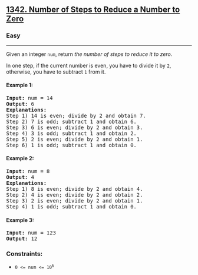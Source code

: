 ## [1342. Number of Steps to Reduce a Number to Zero](https://leetcode.com/problems/number-of-steps-to-reduce-a-number-to-zero/)
### Easy
<hr/>

Given an integer <code>num</code>, return <em>the number of steps to reduce it to zero</em>.
<br/>

In one step, if the current number is even, you have to divide it by <code>2</code>, otherwise, you have to subtract <code>1</code> from it.

#### Example 1:
<pre>
<strong>Input:</strong> num = 14
<strong>Output:</strong> 6
<strong>Explanations:</strong>
Step 1) 14 is even; divide by 2 and obtain 7. 
Step 2) 7 is odd; subtract 1 and obtain 6.
Step 3) 6 is even; divide by 2 and obtain 3. 
Step 4) 3 is odd; subtract 1 and obtain 2. 
Step 5) 2 is even; divide by 2 and obtain 1. 
Step 6) 1 is odd; subtract 1 and obtain 0.
</pre>

#### Example 2:
<pre>
<strong>Input:</strong> num = 8
<strong>Output:</strong> 4
<strong>Explanations:</strong>
Step 1) 8 is even; divide by 2 and obtain 4. 
Step 2) 4 is even; divide by 2 and obtain 2. 
Step 3) 2 is even; divide by 2 and obtain 1. 
Step 4) 1 is odd; subtract 1 and obtain 0.
</pre>

#### Example 3:
<pre>
<strong>Input:</strong> num = 123
<strong>Output:</strong> 12
</pre>

### Constraints:

<ul>
  <li><code>0 &lt;= num &lt;= 10<sup>6</sup></code></li>
</ul>
</div>
